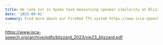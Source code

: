 ```yaml
---
title: We rank 1st in Spoke task measursing speaker similarity at Blizzard Challenge 2023
date: '2023-09-01'
summary: Find more about our FireRed TTS system https://www.isca-speech.org/archive/blizzard_2023/xie23_blizzard.html
---
```

https://www.isca-speech.org/archive/pdfs/blizzard_2023/xie23_blizzard.pdf


